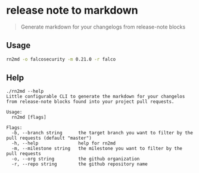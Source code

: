 # release note to markdown

> Generate markdown for your changelogs from release-note blocks

## Usage

```bash
rn2md -o falcosecurity -m 0.21.0 -r falco
```

## Help

```
./rn2md --help
Little configurable CLI to generate the markdown for your changelos from release-note blocks found into your project pull requests.

Usage:
  rn2md [flags]

Flags:
  -b, --branch string      the target branch you want to filter by the pull requests (default "master")
  -h, --help               help for rn2md
  -m, --milestone string   the milestone you want to filter by the pull requests
  -o, --org string         the github organization
  -r, --repo string        the github repository name
```